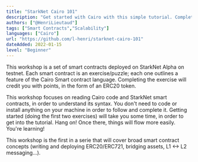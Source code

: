 ```yaml
---
title: "StarkNet Cairo 101"
description: "Get started with Cairo with this simple tutorial. Complete the puzzles, get points and learn about StarkNet smart contracts!"
authors: ["@HenriLieutaud"]
tags: ["Smart Contracts","Scalability"]
languages: ["Cairo"]
url: "https://github.com/l-henri/starknet-cairo-101"
dateAdded: 2022-01-15
level: "Beginner"
---
```


This workshop is a set of smart contracts deployed on StarkNet Alpha on testnet. Each smart contract is an exercise/puzzle; each one outlines a feature of the Cairo Smart contract language. Completing the exercise will credit you with points, in the form of an ERC20 token.

This workshop focuses on reading Cairo code and StarkNet smart contracts, in order to understand its syntax. You don't need to code or install anything on your machine in order to follow and complete it. Getting started (doing the first two exercises) will take you some time, in order to get into the tutorial. Hang on! Once there, things will flow more easily. You're learning!

This workshop is the first in a serie that will cover broad smart contract concepts (writing and deploying ERC20/ERC721, bridging assets, L1 <-> L2 messaging...).
